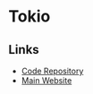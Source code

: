 # Tokio

## Links

- [Code Repository](https://github.com/tokio-rs/tokio)
- [Main Website](https://tokio.rs)
